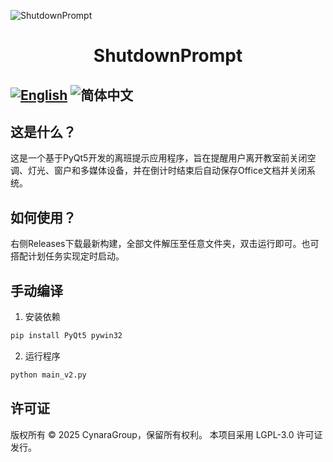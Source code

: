 ![ShutdownPrompt](https://github.com/sorasakuyu/Shutdown_Prompt/blob/main/logo.ico)
# <center>ShutdownPrompt</center>
[![English](https://img.shields.io/badge/English-informational?style=for-the-badge)](README.md)
![简体中文](https://img.shields.io/badge/简体中文-inactive?style=for-the-badge)
---

## 这是什么？
这是一个基于PyQt5开发的离班提示应用程序，旨在提醒用户离开教室前关闭空调、灯光、窗户和多媒体设备，并在倒计时结束后自动保存Office文档并关闭系统。

## 如何使用？
右侧Releases下载最新构建，全部文件解压至任意文件夹，双击运行即可。也可搭配计划任务实现定时启动。

## 手动编译
1. 安装依赖
```bash
pip install PyQt5 pywin32
```
2. 运行程序
```bash
python main_v2.py
```

## 许可证
版权所有 © 2025 CynaraGroup，保留所有权利。
本项目采用 LGPL-3.0 许可证发行。